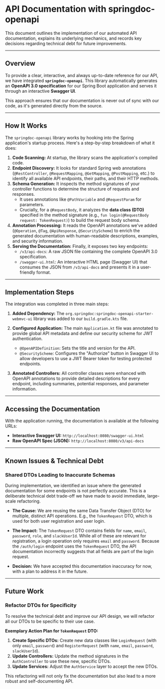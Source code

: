 # API Documentation with springdoc-openapi

This document outlines the implementation of our automated API documentation, explains its underlying mechanics, and records key decisions regarding technical debt for future improvements.

---

## Overview

To provide a clear, interactive, and always up-to-date reference for our API, we have integrated **`springdoc-openapi`**. This library automatically generates an **OpenAPI 3.0 specification** for our Spring Boot application and serves it through an interactive **Swagger UI**.

This approach ensures that our documentation is never out of sync with our code, as it's generated directly from the source.

---

## How It Works

The `springdoc-openapi` library works by hooking into the Spring application's startup process. Here's a step-by-step breakdown of what it does:

1.  **Code Scanning:** At startup, the library scans the application's compiled code.
2.  **Endpoint Discovery:** It looks for standard Spring web annotations (`@RestController`, `@RequestMapping`, `@GetMapping`, `@PostMapping`, etc.) to identify all available API endpoints, their paths, and their HTTP methods.
3.  **Schema Generation:** It inspects the method signatures of your controller functions to determine the structure of requests and responses.
    * It uses annotations like `@PathVariable` and `@RequestParam` for parameters.
    * Crucially, for a `@RequestBody`, it analyzes the **data class (DTO)** specified in the method signature (e.g., `fun login(@RequestBody request: TokenRequest)`) to build the request body schema.
4.  **Annotation Processing:** It reads the OpenAPI annotations we've added (`@Operation`, `@Tag`, `@ApiResponse`, `@SecurityScheme`) to enrich the generated documentation with human-readable descriptions, examples, and security information.
5.  **Serving the Documentation:** Finally, it exposes two key endpoints:
    * `/v3/api-docs`: A raw JSON file containing the complete OpenAPI 3.0 specification.
    * `/swagger-ui.html`: An interactive HTML page (Swagger UI) that consumes the JSON from `/v3/api-docs` and presents it in a user-friendly format.

---

## Implementation Steps

The integration was completed in three main steps:

1.  **Added Dependency:** The `org.springdoc:springdoc-openapi-starter-webmvc-ui` library was added to our `build.gradle.kts` file.

2.  **Configured Application:** The main `Application.kt` file was annotated to provide global API metadata and define our security scheme for JWT authentication.
    * `@OpenAPIDefinition`: Sets the title and version for the API.
    * `@SecurityScheme`: Configures the "Authorize" button in Swagger UI to allow developers to use a JWT Bearer token for testing protected endpoints.

3.  **Annotated Controllers:** All controller classes were enhanced with OpenAPI annotations to provide detailed descriptions for every endpoint, including summaries, potential responses, and parameter information.

---

## Accessing the Documentation

With the application running, the documentation is available at the following URLs:

-   **Interactive Swagger UI:** `http://localhost:8080/swagger-ui.html`
-   **Raw OpenAPI Spec (JSON):** `http://localhost:8080/v3/api-docs`

---

## Known Issues & Technical Debt

### Shared DTOs Leading to Inaccurate Schemas

During implementation, we identified an issue where the generated documentation for some endpoints is not perfectly accurate. This is a deliberate technical debt trade-off we have made to avoid immediate, large-scale refactoring.

-   **The Cause:** We are reusing the same Data Transfer Object (DTO) for multiple, distinct API operations. E.g., the `TokenRequest` DTO, which is used for both user registration and user login.

-   **The Impact:** The `TokenRequest` DTO contains fields for `name`, `email`, `password`, `role`, and `slackUserId`. While all of these are relevant for registration, a login operation only requires `email` and `password`. Because the `/auth/login` endpoint uses the `TokenRequest` DTO, the API documentation incorrectly suggests that all fields are part of the login request.

-   **Decision:** We have accepted this documentation inaccuracy for now, with a plan to address it in the future.

---

## Future Work

### Refactor DTOs for Specificity

To resolve the technical debt and improve our API design, we will refactor all our DTOs to be specific to their use case.

**Exemplary Action Plan for `TokenRequest` DTO:**
1.  **Create Specific DTOs:** Create new data classes like `LoginRequest` (with only `email`, `password`) and `RegisterRequest` (with `name`, `email`, `password`, `slackUserId`).
2.  **Update Controllers:** Update the method signatures in the `AuthController` to use these new, specific DTOs.
3.  **Update Services:** Adjust the `AuthService` layer to accept the new DTOs.

This refactoring will not only fix the documentation but also lead to a more robust and self-documenting API.
